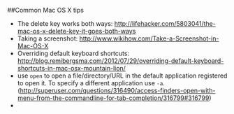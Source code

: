 ##Common Mac OS X tips

- The delete key works both ways: http://lifehacker.com/5803041/the-mac-os-x-delete-key-it-goes-both-ways
- Taking a screenshot: http://www.wikihow.com/Take-a-Screenshot-in-Mac-OS-X
- Overriding default keyboard shortcuts: http://blog.remibergsma.com/2012/07/29/overriding-default-keyboard-shortcuts-in-mac-osx-mountain-lion/
- use ``open`` to open a file/directory/URL in the default application registered to open it. To specify a different application use ``-a``. (http://superuser.com/questions/316490/access-finders-open-with-menu-from-the-commandline-for-tab-completion/316799#316799)
- 
